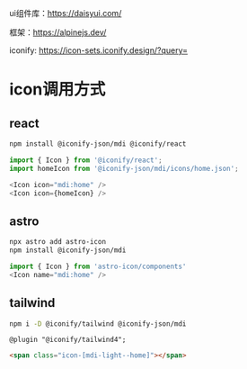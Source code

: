 ui组件库：https://daisyui.com/

框架：https://alpinejs.dev/

iconify: https://icon-sets.iconify.design/?query=

# icon调用方式

## react

```bash
npm install @iconify-json/mdi @iconify/react
```

```javascript
import { Icon } from '@iconify/react';
import homeIcon from '@iconify-json/mdi/icons/home.json'; 

<Icon icon="mdi:home" />
<Icon icon={homeIcon} />
```

## astro

```bash
npx astro add astro-icon
npm install @iconify-json/mdi
```

```javascript
import { Icon } from 'astro-icon/components'
<Icon name="mdi:home" />
```

## tailwind

```bash
npm i -D @iconify/tailwind @iconify-json/mdi
```

```tailwind
@plugin "@iconify/tailwind4";
```

```html
<span class="icon-[mdi-light--home]"></span>
```

